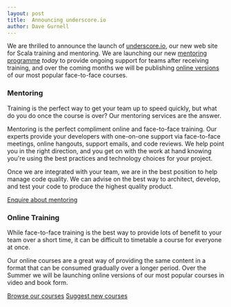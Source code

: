 ```yaml
---
layout: post
title:  Announcing underscore.io
author: Dave Gurnell
---
```


We are thrilled to announce the launch of [underscore.io](http://underscore.io), our new web site for Scala training and mentoring. We are launching our new [mentoring programme](http://underscore.io#mentoring) <em>today</em> to provide ongoing support for teams after receiving training, and over the coming months we will be publishing [online versions](http://underscore.io#online) of our most popular face-to-face courses.

<!-- break -->

### Mentoring

Training is the perfect way to get your team up to speed quickly, but what do you do once the course is over? Our mentoring services are the answer.

Mentoring is the perfect compliment online and face-to-face training. Our experts provide your developers with one-on-one support via face-to-face meetings, online hangouts, support emails, and code reviews. We help point you in the right direction, and you get on with the work at hand knowing you're using the best practices and technology choices for your project.

Once we are integrated with your team, we are in the best position to help manage code quality. We can advise on the best way to architect, develop, and test your code to produce the highest quality product.

<p><a class="btn btn-sm btn-primary" href="/contact?subject=Mentoring%20enquiry">Enquire about mentoring</a></p>

### Online Training

While face-to-face training is the best way to provide lots of benefit to your team over a short time, it can be difficult to timetable a course for everyone at once.

Our online courses are a great way of providing the same content in a format that can be consumed gradually over a longer period. Over the Summer we will be launching online versions of our most popular courses in video and book form.

<a class="btn btn-sm btn-primary" href="http://underscore.io/courses/">Browse our courses</a>
<a class="btn btn-sm btn-primary" href="http://underscore.io/contact?subject=Course%20suggestion">Suggest new courses</a>

